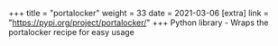 +++
title = "portalocker"
weight = 33
date = 2021-03-06
[extra]
link = "https://pypi.org/project/portalocker/"
+++
Python library - Wraps the portalocker recipe for easy usage

